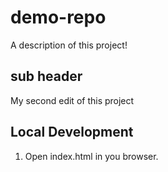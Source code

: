 # demo-repo

A description of this project!

## sub header

My second edit of this project

## Local Development

1. Open index.html in you browser.
